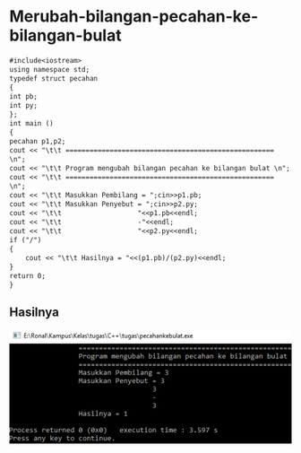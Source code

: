 # Merubah-bilangan-pecahan-ke-bilangan-bulat

    #include<iostream>
    using namespace std;
    typedef struct pecahan
    {
    int pb;
    int py;
    };
    int main ()
    {
    pecahan p1,p2;
    cout << "\t\t ==================================================== \n";
    cout << "\t\t Program mengubah bilangan pecahan ke bilangan bulat \n";
    cout << "\t\t ==================================================== \n";
    cout << "\t\t Masukkan Pembilang = ";cin>>p1.pb;
    cout << "\t\t Masukkan Penyebut = ";cin>>p2.py;
    cout << "\t\t                   "<<p1.pb<<endl;
    cout << "\t\t                   -"<<endl;
    cout << "\t\t                   "<<p2.py<<endl;
    if ("/")
    {
        cout << "\t\t Hasilnya = "<<(p1.pb)/(p2.py)<<endl;
    }
    return 0;
    }

## Hasilnya

![img](https://github.com/ernico27/Merubah-bilangan-pecahan-ke-bilangan-bulat/blob/master/pecahan%20ke%20bulat.png?raw=true)
